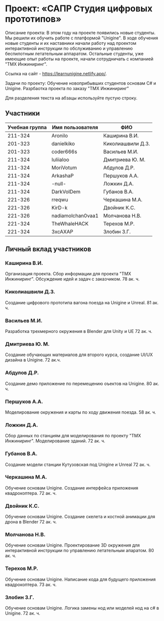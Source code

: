 # Проект: «САПР Студия цифровых прототипов»

Описание проекта: В этом году на проекте появились новые студенты. Мы решили их обучить работе с платформой "Unigine". В ходе обучения новые студенты и их наставники начали работу над проектом интерактивной инструкции по обслуживанию и управлению беспилотным летательным аппаратом. Остальные студенты, уже имеющие опыт работы на проекте, начали сотрудничать с компанией "ТМХ Инжиниринг".

Ссылка на сайт - https://learnunigine.netlify.app/.

Задачи по проекту: 
    Обучение новоприбывших студентов основам C# и Unigine.
    Разрбаотка проекта по заказу "ТМХ Инжиниринг"

Для разделения текста на абзацы используйте пустую строку.

## Участники

| Учебная группа | Имя пользователя | ФИО                      |
|----------------|------------------|--------------------------|
| 211-324        | Aronilo          | Каширина В.И.            |
| 201-323        | danielkiko       | Киколиашвили Д.З.        |
| 201-323        | coder666s        | Васильев М.И.            |
| 211-324        | Iuliialoo        | Дмитриева Ю. М.          |
| 211-324        | MoriVotum        | Абдулов Д.Р.             |
| 211-324        | ArkashaP         | Першуков А.А.            |
| 211-324        | -null-           | Ложкин Д.А.              |
| 211-324        | DarkVolDem       | Губанов В.А.             |
| 221-326        | rreqwu           | Черкашина М.А.           |
| 221-326        | KirD-k           | Двойник К.С.             |
| 221-326        | nadiamolchan0vaa1| Молчанова Н.В.           |
| 221-324        | TheWhaleHACK     | Терехов М.Р.             |
| 221-324        | 3xcAXAP          | Злобин З.Г.              |

## Личный вклад участников

### Каширина В.И.

Организация проекта. Сбор информации для проекта "ТМХ Инжиниринг". Обсуждение идей и задач с заказчиком. 78 ак. ч.

### Киколиашвили Д.З.

Создание цифрового прототипа вагона поезда на Unigine и Unreal. 81 ак. ч.

### Васильев М.И.

Разработка трехмерного окружения в Blender для Unity и UE 72 ак. ч.

### Дмитриева Ю. М.

Создание обучающих материалов для второго курса, создание UI/UX дизайна в Unigine. 72 ак.ч.

### Абдулов Д.Р.

Создание демо приложение по перемещению оъектов на Unigine. 80 ак. ч.

### Першуков А.А.

Моделирование окружения и карты по ходу движения поезда. 58 ак. ч.

### Ложкин Д.А.

Сбор данных по станциям для моделирования по проекту "ТМХ Инжиниринг". Моделирование зданий. 72 ак. ч.

### Губанов В.А.

Создание модели станции Кутузовская под Unigine и Unreal 72 ак. ч.  

### Черкашина М.А.

Обучение основам Unigine. Создание интерфейса приложения квадрокоптера. 72 ак. ч.

### Двойник К.С.

Обучение основам Unigine. Создание скелета и костной анимации для дрона в Blender 72 ак. ч.

### Молчанова Н.В.

Обучение основам Unigine. Проектирование 3D окружения для интерактивной инструкции по управлению летательным апаратом. 80 ак. ч.

### Терехов М.Р.

Обучение основам Unigine. Написание кода для будущего приложения квадрокоптера. 73 ак. ч.

### Злобин З.Г.

Обучение основам Unigine. Логика замены нод или моделей нод на c# в Unigine. 72 ак. ч.
